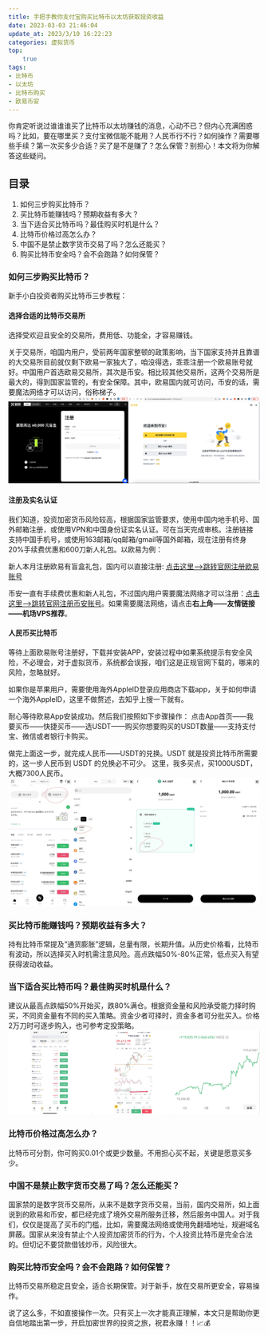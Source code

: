 ```yaml
---
title: 手把手教你支付宝购买比特币以太坊获取投资收益
date: 2023-03-03 21:46:04
update_at: 2023/3/10 16:22:23
categories: 虚拟货币
top:
    true
tags: 
- 比特币 
- 以太坊
- 比特币购买
- 欧易币安
---
```


你肯定听说过谁谁谁买了比特币以太坊赚钱的消息，心动不已？但内心充满困惑吗？比如，要在哪里买？支付宝微信能不能用？人民币行不行？如何操作？需要哪些手续？第一次买多少合适？买了是不是赚了？怎么保管？别担心！本文将为你解答这些疑问。

## 目录

1. 如何三步购买比特币？
2. 买比特币能赚钱吗？预期收益有多大？
3. 当下适合买比特币吗？最佳购买时机是什么？
4. 比特币价格过高怎么办？
5. 中国不是禁止数字货币交易了吗？怎么还能买？
6. 购买比特币安全吗？会不会跑路？如何保管？

### 如何三步购买比特币？

新手小白投资者购买比特币三步教程：

#### 选择合适的比特币交易所
选择受欢迎且安全的交易所，费用低、功能全，才容易赚钱。

关于交易所，咱国内用户，受前两年国家整顿的政策影响，当下国家支持并且靠谱的大交易所目前就仅剩下欧易一家独大了，咱没得选，乖乖注册一个欧易账号就好。中国用户首选欧易交易所，其次是币安。相比较其他交易所，这两个交易所是最大的，得到国家监管的，有安全保障。其中，欧易国内就可访问，币安的话，需要魔法网络才可以访问，俗称梯子。
![ouyi-binance](./images/ouyi-binance.png)

#### 注册及实名认证

我们知道，投资加密货币风险较高，根据国家监管要求，使用中国内地手机号、国外邮箱注册，或使用VPN和中国身份证实名认证。可在当天完成审核。注册链接支持中国手机号，或使用163邮箱/qq邮箱/gmail等国外邮箱，现在注册有终身20%手续费优惠和600刀新人礼包。以欧易为例：

新人本月注册欧易有盲盒礼包，国内可以直接注册: [点击这里–>跳转官网注册欧易账号](https://www.cnouyi.limo/cn/join/18639032)  

币安一直有手续费优惠和新人礼包，不过国内用户需要魔法网络才可以注册：[点击这里-->跳转官网注册币安账号](https://accounts.binance.com/zh-CN/register?ref=36457687)。如果需要魔法网络，请点击**右上角——友情链接——机场VPS推荐**。


#### 人民币买比特币

等待上面欧易账号注册好，下载并安装APP，安装过程中如果系统提示有安全风险，不必理会，对于虚拟货币，系统都会误报，咱们这是正规官网下载的，哪来的风险，忽略就好。

如果你是苹果用户，需要使用海外AppleID登录应用商店下载app，关于如何申请一个海外AppleID，这里不做赘述，去知乎上搜一下就有。

耐心等待欧易App安装成功。然后我们按照如下步骤操作：
点击App首页——我要买币——快捷买币——选USDT——购买你想要购买的USDT数量——支持支付宝、微信或者银行卡购买。

做完上面这一步，就完成人民币——USDT的兑换。USDT 就是投资比特币所需要的，这一步人民币到 USDT 的兑换必不可少。
这里，我多买点，买1000USDT，大概7300人民币。
![ouyichongzhi.png](./images/ouyichongzhi.png)

### 买比特币能赚钱吗？预期收益有多大？

持有比特币常提及“通货膨胀”逻辑，总量有限，长期升值。从历史价格看，比特币有波动，所以选择买入时机需注意风险。高点跌幅50%-80%正常，低点买入有望获得波动收益。

### 当下适合买比特币吗？最佳购买时机是什么？

建议从最高点跌幅50%开始买，跌80%满仓。根据资金量和风险承受能力择时购买，不同资金量有不同的买入策略。资金少者可择时，资金多者可分批买入。价格2万刀时可逐步购入，也可参考定投策略。
![btc-quxian.png](./images/btc-quxian.png)

###  比特币价格过高怎么办？

比特币可分割，你可购买0.01个或更少数量。不用担心买不起，关键是愿意买多少。

### 中国不是禁止数字货币交易了吗？怎么还能买？

国家禁的是数字货币交易所，从来不是数字货币交易，当前，国内交易所，如上面说到的欧易和币安，都已经完成了境外交易所服务迁移，然后服务中国人。对于我们，仅仅是提高了买币的门槛，比如，需要魔法网络或使用免翻墙地址，规避域名屏蔽。国家从来没有禁止个人投资加密货币的行为，个人投资比特币是完全合法的。但切记不要贷款借钱炒币，风险很大。

### 购买比特币安全吗？会不会跑路？如何保管？

比特币交易所稳定且安全，适合长期保管。对于新手，放在交易所更安全，容易操作。

说了这么多，不如直接操作一次。只有买上一次才能真正理解，本文只是帮助你更自信地踏出第一步，开启加密世界的投资之旅，祝君永赚！！📈💰